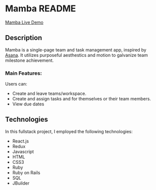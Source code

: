 # Mamba README

[Mamba Live Demo](https://aa-mamba.herokuapp.com/#/)

## Description

Mamba is a single-page team and task management app, inspired by [Asana](https://www.asana.com/). It utilizes purposeful aesthestics and motion to galvanize team milestone achievement.

### Main Features:

Users can:
* Create and leave teams/workspace.
* Create and assign tasks and for themselves or their team members.
* View due dates

## Technologies

In this fullstack project, I employed the following technologies:
* React.js
* Redux
* Javascript
* HTML
* CSS3
* Ruby
* Ruby on Rails
* SQL
* JBuilder
